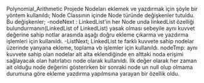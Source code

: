  Polynomial_Arithmetic
 Projede Nodeları eklemek ve yazdırmak için şöyle bir yöntem kullanıldı;
 Node Classının içinde Node türünde değişkenler tutuldu. Bu değişkenler;
 -nodeNext :  LinkedList'in her Node unda linkedList özelliği bulundurmanın(LinkedList of LinkedList) yasak olması sebeyile aynı kuvvet değerine sahip notlar arasında aşağı doğru ekleme çıkarma ve yazdırma işlemleri için kullanıldı.
 -ListNext; LinkedList te farklı kuvvete sahip nodelar üzerinde yanyana ekleme, toplama vb işlemler için kullanıldı.
 nodeTmp: aynı kuvvete sahip olan nodelar alt alta eklendiğinde en alttaki noda erişimi sağlayacak olan hatırlatıcı node olarak kullanıldı. İlk değer olarak her zaman ait olduğu node değerini gösterirken bir sonraki node un null olup olmama durumuna göre ekleme yazdırma yapılmsına yarayan bir özellik oldu.
